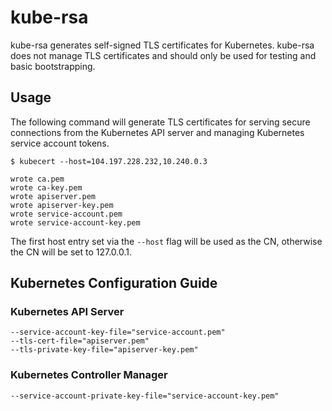 # kube-rsa

kube-rsa generates self-signed TLS certificates for Kubernetes.
kube-rsa does not manage TLS certificates and should only be used
for testing and basic bootstrapping.

## Usage

The following command will generate TLS certificates for serving
secure connections from the Kubernetes API server and managing
Kubernetes service account tokens.

```
$ kubecert --host=104.197.228.232,10.240.0.3
```

``` 
wrote ca.pem
wrote ca-key.pem
wrote apiserver.pem
wrote apiserver-key.pem
wrote service-account.pem
wrote service-account-key.pem
```

The first host entry set via the `--host` flag will be used as the
CN, otherwise the CN will be set to 127.0.0.1.

## Kubernetes Configuration Guide

### Kubernetes API Server

```
--service-account-key-file="service-account.pem"
--tls-cert-file="apiserver.pem"
--tls-private-key-file="apiserver-key.pem"
```

### Kubernetes Controller Manager

```
--service-account-private-key-file="service-account-key.pem"
```
